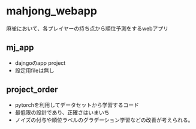 # mahjong_webapp
麻雀において、各プレイヤーの持ち点から順位予測をするwebアプリ

## mj_app
- dajngoのapp project
- 設定用fileは無し

## project_order
- pytorchを利用してデータセットから学習するコード
- 最低限の設計であり、正確さはいまいち
- ノイズの付与や順位ラベルのグラデーション学習などの改善が考えられる。
